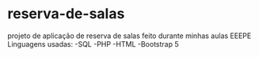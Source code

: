 # reserva-de-salas
projeto de aplicação de reserva de salas feito durante minhas aulas EEEPE
Linguagens usadas: 
  -SQL
  -PHP
  -HTML
  -Bootstrap 5
